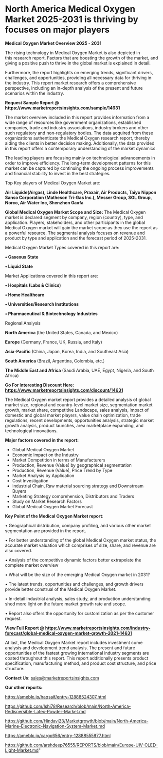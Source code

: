 # North America Medical Oxygen Market 2025-2031 is thriving by focuses on major players

<Strong> Medical Oxygen Market Overview 2025 - 2031</strong>

The rising technology in Medical Oxygen Market is also depicted in this research report. Factors that are boosting the growth of the market, and giving a positive push to thrive in the global market is explained in detail.

Furthermore, the report highlights on emerging trends, significant drivers, challenges, and opportunities, providing all necessary data for thriving in the industry. This report market research offers a comprehensive perspective, including an in-depth analysis of the present and future scenarios within the industry.

<strong>Request Sample Report @ <a href=https://www.marketreportsinsights.com/sample/14631>https://www.marketreportsinsights.com/sample/14631</a></strong>

The market overview included in this report provides information from a wide range of resources like government organizations, established companies, trade and industry associations, industry brokers and other such regulatory and non-regulatory bodies. The data acquired from these organizations authenticate the Medical Oxygen research report, thereby aiding the clients in better decision making. Additionally, the data provided in this report offers a contemporary understanding of the market dynamics.

The leading players are focusing mainly on technological advancements in order to improve efficiency. The long-term development patterns for this market can be captured by continuing the ongoing process improvements and financial stability to invest in the best strategies.

Top Key players of Medical Oxygen Market are:

<strong>Air Liquide(Airgas), Linde Healthcare, Praxair, Air Products, Taiyo Nippon Sanso Corporation (Matheson Tri-Gas Inc.), Messer Group, SOL Group, Norco, Air Water Inc, Shenzhen Gaofa</strong>

<strong><b>Global Medical Oxygen Market Scope and Size:</b></strong>
The Medical Oxygen market is declared segment by company, region (country), type, and application. Players, stakeholders, and other participants in the global Medical Oxygen market will gain the market scope as they use the report as a powerful resource. The segmental analysis focuses on revenue and product by type and application and the forecast period of 2025-2031.

Medical Oxygen Market Types covered in this report are:

<strong>• Gaseous State

• Liquid State</strong>

Market Applications covered in this report are:

<strong>• Hospitals (Labs & Clinics)

• Home Healthcare

• Universities/Research Institutions

• Pharmaceutical & Biotechnology Industries</strong> 

Regional Analysis

<strong>North America</strong> (the United States, Canada, and Mexico)

<strong>Europe</strong> (Germany, France, UK, Russia, and Italy)

<strong>Asia-Pacific</strong> (China, Japan, Korea, India, and Southeast Asia)

<strong>South America</strong> (Brazil, Argentina, Colombia, etc.)

<strong>The Middle East and Africa</strong> (Saudi Arabia, UAE, Egypt, Nigeria, and South Africa)

<strong>Go For Interesting Discount Here: <a href=https://www.marketreportsinsights.com/discount/14631>https://www.marketreportsinsights.com/discount/14631</a></strong>

The Medical Oxygen market report provides a detailed analysis of global market size, regional and country-level market size, segmentation market growth, market share, competitive Landscape, sales analysis, impact of domestic and global market players, value chain optimization, trade regulations, recent developments, opportunities analysis, strategic market growth analysis, product launches, area marketplace expanding, and technological innovations.

<strong><b>Major factors covered in the report:</b></strong>
<ul>
  <li>Global Medical Oxygen Market </li>
  <li>Economic Impact on the Industry</li>
  <li>Market Competition in terms of Manufacturers</li>
  <li>Production, Revenue (Value) by geographical segmentation</li>
  <li>Production, Revenue (Value), Price Trend by Type</li>
  <li>Market Analysis by Application</li>
  <li>Cost Investigation</li>
  <li>Industrial Chain, Raw material sourcing strategy and Downstream Buyers</li>
  <li>Marketing Strategy comprehension, Distributors and Traders</li>
  <li>Study on Market Research Factors</li>
  <li>Global Medical Oxygen Market Forecast</li>
</ul>

<strong><b>Key Point of the Medical Oxygen Market report:</b></strong>

• Geographical distribution, company profiling, and various other market segmentation are provided in the report.

• For better understanding of the global Medical Oxygen market status, the accurate market valuation which comprises of size, share, and revenue are also covered.

• Analysis of the competitive dynamic factors better extrapolate the complete market overview

• What will be the size of the emerging Medical Oxygen market in 2031?

• The latest trends, opportunities and challenges, and growth drivers provide better construal of the Medical Oxygen Market.

• In-detail industrial analysis, sales study, and production understanding shed more light on the future market growth rate and scope.

• Report also offers the opportunity for customization as per the customer request.

<strong><b>View Full Report @ <a href=https://www.marketreportsinsights.com/industry-forecast/global-medical-oxygen-market-growth-2021-14631>https://www.marketreportsinsights.com/industry-forecast/global-medical-oxygen-market-growth-2021-14631</a></b></strong>


At last, the Medical Oxygen Market report includes investment come analysis and development trend analysis. The present and future opportunities of the fastest growing international industry segments are coated throughout this report. This report additionally presents product specification, manufacturing method, and product cost structure, and price structure.

<strong>Contact Us:</strong>
sales@marketreportsinsights.com

<strong>Our other reports:</strong>

<a href=https://ameblo.jp/haqsaif/entry-12888524307.html>https://ameblo.jp/haqsaif/entry-12888524307.html</a>

<a href=https://github.com/Ishi78/Research/blob/main/North-America-Redispersible-Latex-Powder-Market.md>https://github.com/Ishi78/Research/blob/main/North-America-Redispersible-Latex-Powder-Market.md</a>

<a href=https://github.com/Hindavi23/Marketgrowth/blob/main/North-America-Marine-Electronic-Navigation-System-Market.md>https://github.com/Hindavi23/Marketgrowth/blob/main/North-America-Marine-Electronic-Navigation-System-Market.md</a>

<a href=https://ameblo.jp/cargo656/entry-12888555877.html>https://ameblo.jp/cargo656/entry-12888555877.html</a>

<a href=https://github.com/arshdeep76555/REPORTS/blob/main/Europe-UIV-OLED-Light-Market.md>https://github.com/arshdeep76555/REPORTS/blob/main/Europe-UIV-OLED-Light-Market.md</a>"
